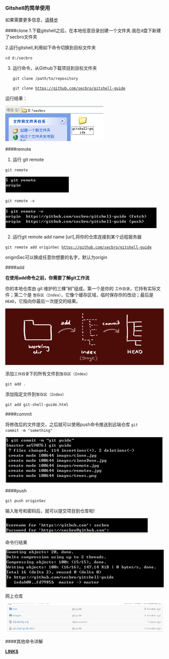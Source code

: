 ### Gitshell的简单使用

如果需要更多信息，[请移步](http://rogerdudler.github.io/git-guide/)

####clone
1.下载gitshell之后，在本地任意目录创建一个文件夹.我在d盘下新建了secbro文件夹

2.运行gitshell,利用如下命令切换到目标文件夹

<code>cd d:/secbro</code>

3. 运行命令，从Github下载项目到目标文件夹

  	<code>git clone /path/to/repository</code>
  	
  	<code>git clone https://github.com/secbro/gitshell-guide</code>
  	
运行结果：

![img](images/cloneDone.jpg)

####remote

1) 运行 git remote

<code>git remote</code>

![img](images/remote.jpg)

<code>git remote -v</code>

![img](images/remotev.jpg)

2) 运行git remote add name [url],将你的仓库连接到某个远程服务器

<code>git remote add originSec https://github.com/secbro/gitshell-guide</code>

originSec可以换成任意你想要的名字，默认为origin

####add

**在使用add命令之前，你需要了解git工作流**

你的本地仓库由 git 维护的三棵“树”组成。第一个是你的 <code>工作目录</code>，它持有实际文件；第二个是 <code>暂存区（Index）</code>，它像个缓存区域，临时保存你的改动；最后是 <code>HEAD</code>，它指向你最后一次提交的结果。

[![img](images/trees.png)](http://rogerdudler.github.io/git-guide/)

添加<code>工作目录</code>下的所有文件到<code>暂存区（Index）</code>

<code>git add .</code>

添加指定文件到<code>暂存区（Index）</code>

<code>git add git-shell-guide.html</code>

####commit

将修改后的文件提交，之后就可以使用push命令推送到远端仓库
<code>git commit -m "something"</code>

![img](images/commit.jpg)

####push

<code>git push originSec</code>

输入账号和密码后，就可以提交项目到仓库啦!

![img](images/lastStep.jpg)

命令行结果

![img](images/theEnd.jpg)

网上仓库

![img](images/repo.jpg)

####其他命令详解

**[LINKS](http://rogerdudler.github.io/git-guide/index.zh.html)**

